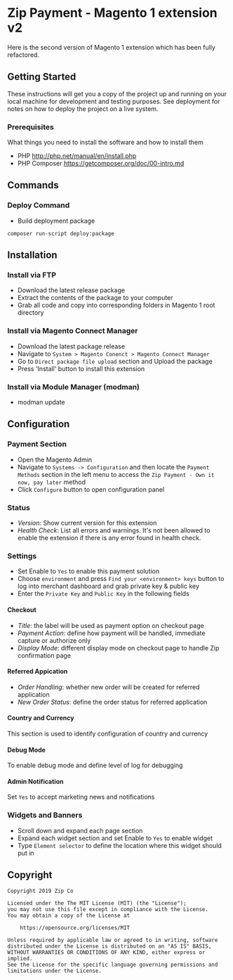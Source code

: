 # Zip Payment - Magento 1 extension v2

Here is the second version of Magento 1 extension which has been fully refactored.

## Getting Started

These instructions will get you a copy of the project up and running on your local machine for development and testing purposes. See deployment for notes on how to deploy the project on a live system.

### Prerequisites

What things you need to install the software and how to install them

- PHP <http://php.net/manual/en/install.php>
- PHP Composer <https://getcomposer.org/doc/00-intro.md>

## Commands

### Deploy Command

- Build deployment package

``` shell
composer run-script deploy:package
```

## Installation

### Install via FTP

- Download the latest release package
- Extract the contents of the package to your computer
- Grab all code and copy into corresponding folders in Magento 1 root directory

### Install via Magento Connect Manager

- Download the latest package release
- Navigate to `System > Magento Conenct > Magento Connect Manager`
- Go to `Direct package file upload` section and Upload the package
- Press 'Install' button to install this extension

### Install via Module Manager (modman)

- modman update

## Configuration

### Payment Section

- Open the Magento Admin
- Navigate to `Systems -> Configuration` and then locate the `Payment Methods` section in the left menu to access the `Zip Payment - Own it now, pay later` method
- Click `Configure` button to open configuration panel

### Status

- *Version*: Show current version for this extension
- *Health Check*: List all errors and warnings. It's not been allowed to enable the extension if there is any error found in health check.

### Settings

- Set Enable to `Yes` to enable this payment solution
- Choose `environment` and press `Find your <environment> keys` button to log into merchant dashboard and grab private key & public key
- Enter the `Private Key` and `Public Key` in the following fields

#### Checkout

- *Title*: the label will be used as payment option on checkout page
- *Payment Action*: define how payment will be handled, immediate capture or authorize only
- *Display Mode*: different display mode on checkout page to handle Zip confirmation page

#### Referred Appication

- *Order Handling*: whether new order will be created for referred application
- *New Order Status*: define the order status for referred application

#### Country and Currency

This section is used to identify configuration of country and currency

#### Debug Mode

To enable debug mode and define level of log for debugging

#### Admin Notification

Set `Yes` to accept marketing news and notifications

### Widgets and Banners

- Scroll down and expand each page section
- Expand each widget section and set Enable to `Yes` to enable widget
- Type `Element selector` to define the location where this widget should put in

## Copyright

    Copyright 2019 Zip Co

    Licensed under the The MIT License (MIT) (the "License");
    you may not use this file except in compliance with the License.
    You may obtain a copy of the License at

        https://opensource.org/licenses/MIT

    Unless required by applicable law or agreed to in writing, software
    distributed under the License is distributed on an "AS IS" BASIS,
    WITHOUT WARRANTIES OR CONDITIONS OF ANY KIND, either express or implied.
    See the License for the specific language governing permissions and
    limitations under the License.